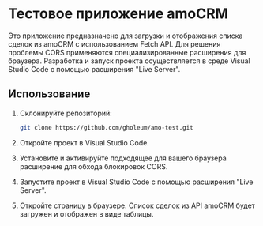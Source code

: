# Тестовое приложение amoCRM

Это приложение предназначено для загрузки и отображения списка сделок из amoCRM с использованием Fetch API. Для решения проблемы CORS применяются специализированные расширения для браузера. Разработка и запуск проекта осуществляется в среде Visual Studio Code с помощью расширения "Live Server".

## Использование

1. Склонируйте репозиторий:

   ```bash
   git clone https://github.com/gholeum/amo-test.git
   ```

2. Откройте проект в Visual Studio Code.

3. Установите и активируйте подходящее для вашего браузера расширение для обхода блокировок CORS.

4. Запустите проект в Visual Studio Code с помощью расширения "Live Server".

5. Откройте страницу в браузере. Список сделок из API amoCRM будет загружен и отображен в виде таблицы.
